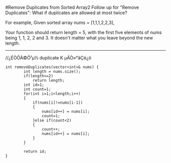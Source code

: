 #Remove Duplicates from Sorted Array2
Follow up for "Remove Duplicates":
What if duplicates are allowed at most twice?

For example,
Given sorted array nums = [1,1,1,2,2,3],

Your function should return length = 5, with the first five elements of nums being 1, 1, 2, 2 and 3. 
It doesn't matter what you leave beyond the new length.



---



//¿ÉÒÔÀ©Õ¹µ½ duplicate K µÄÒ»°ãÇé¿ö
```
int removeDuplicates(vector<int>& nums) {
        int length = nums.size();
        if(length<=2)
            return length;
        int id=1;
        int count=1;
        for(int i=1;i<length;i++)
        {
            if(nums[i]!=nums[i-1])
            {
                nums[id++] = nums[i];
                count=1;
            }else if(count<2)
            {
                count++;
                nums[id++] = nums[i];
            }
        }
        
        return id;
}
```